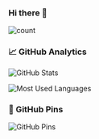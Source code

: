 ### Hi there 👋

![count](https://profile-counter.glitch.me/CanvaChen/count.svg)

<!--
**CanvaChen/CanvaChen** is a ✨ _special_ ✨ repository because its `README.md` (this file) appears on your GitHub profile.

Here are some ideas to get you started:

- 🔭 I’m currently working on ...
- 🌱 I’m currently learning ...
- 👯 I’m looking to collaborate on ...
- 🤔 I’m looking for help with ...
- 💬 Ask me about ...
- 📫 How to reach me: ...
- 😄 Pronouns: ...
- ⚡ Fun fact: ...
-->

### 📈 GitHub Analytics

![GitHub Stats](https://github-readme-stats.vercel.app/api?username=CanvaChen&show_icons=true&include_all_commits=false&count_private=true&hide=commits,prs,issues,contribs&&show=discussions_started)

![Most Used Languages](https://github-readme-stats.vercel.app/api/top-langs?username=CanvaChen&langs_count=8)

### 👀 GitHub Pins

![GitHub Pins](https://github-readme-stats.vercel.app/api/pin/?username=CanvaChen&repo=llm-dataset-chinese-poetry)
